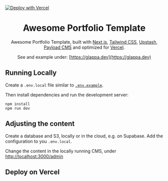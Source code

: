 [![Deploy with Vercel](https://vercel.com/button)](https://vercel.com/new/clone?repository-url=https%3A%2F%2Fgithub.com%2Fglappsi%2Fawesome-portfolio&env=PAYLOAD_SECRET&envDescription=Define%20an%20database%20URI%20and%20Payload%20secret%20for%20Payload%20to%20spin%20up.%20More%20in%20the%20.env%20files.&envLink=https%3A%2F%2Fgithub.com%2Fglappsi%2Fawesome-portfolio%2Fblob%2Fmain%2F.env.example&demo-title=Awesome%20Developer%20Portfolio&demo-description=A%20modern%2C%20responsive%20developer%20portfolio%20built%20with%20Next.Js%2C%20having%20an%20integrated%20Payload%20CMS.&demo-url=https%3A%2F%2Fportfolio-template-eight-gray.vercel.app&demo-image=https%3A%2F%2Fportfolio-template-eight-gray.vercel.app%2Fdemo.png&integration-ids=oac_VqOgBHqhEoFTPzGkPd7L0iH6,oac_V3R1GIpkoJorr6fqyiwdhl17&skippable-integrations=1)

<div align="center">
    <h1 align="center">Awesome Portfolio Template</h1>

Awesome Portfolio Template, built with [Next.js](https://nextjs.org/), [Tailwind CSS](https://tailwindcss.com/), [Upstash](https://upstash.com?ref=glappa.dev), [Payload CMS](https://payloadcms.com/) and optimized for [Vercel](https://vercel.com/).

See and example under: [https://glappa.dev](https://glappa.dev)

</div>

## Running Locally

Create a `.env.local` file similar to [`.env.example`](.env.example).

Then install dependencies and run the development server:

```sh-session
npm install
npm run dev
```

## Adjusting the content

Create a database and S3, locally or in the cloud, e.g. on Supabase. Add the configuration to you `.env.local`.

Change the content in the locally running CMS, under [http://localhost:3000/admin](http://localhost:3000/admin)

## Deploy on Vercel

